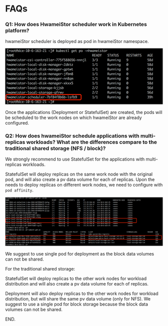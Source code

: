 # FAQs

### Q1: How does HwameiStor scheduler work in Kubernetes platform? 

hwameiStor scheduler is deployed as pod in hwameiStor namespace.

![img](images/clip_image002.png)

Once the applications (Deployment or StatefulSet) are created, the pods will be scheduled to the work nodes on which hwameiStor are already configured.

### Q2: How does hwameiStor schedule applications with multi-replicas workloads? What are the differences compare to the traditional shared storage (NFS / block)?

We strongly recommend to use StatefulSet for the applications with multi-replicas workloads.

StatefulSet will deploy replicas on the same work node with the original pod, and will also create a pv data volume for each of replicas.  Upon the needs to deploy replicas on different work nodes, we need to configure with `pod affinity`.

![img](images/clip_image004.png)

We suggest to use single pod for deployment as the block data volumes can not be shared.

For the traditional shared storage:

StatefulSet will deploy replicas to the other work nodes for workload distribution and will also create a pv data volume for each of replicas.

Deployment will also deploy replicas to the other work nodes for workload distribution, but will share the same pv data volume (only for NFS). We suggest to use a single pod for block storage because the block data volumes can not be shared.


END.
